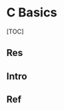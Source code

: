 # C Basics

[TOC]



## Res


## Intro


## Ref
[C语言中的字符串（从定义到传参）| CSDN]: https://blog.csdn.net/LIUCOSMOSSUN/article/details/110446925

[C语言结构体初始化的四种方法 | CSDN]: https://blog.csdn.net/ericbar/article/details/79567108
